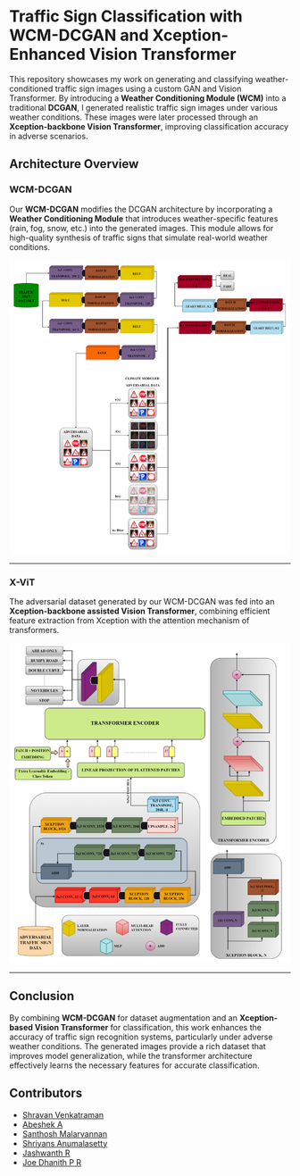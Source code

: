 # Traffic Sign Classification with WCM-DCGAN and Xception-Enhanced Vision Transformer

This repository showcases my work on generating and classifying weather-conditioned traffic sign images using a custom GAN and Vision Transformer. By introducing a **Weather Conditioning Module (WCM)** into a traditional **DCGAN**, I generated realistic traffic sign images under various weather conditions. These images were later processed through an **Xception-backbone Vision Transformer**, improving classification accuracy in adverse scenarios.

## Architecture Overview

### WCM-DCGAN
Our **WCM-DCGAN** modifies the DCGAN architecture by incorporating a **Weather Conditioning Module** that introduces weather-specific features (rain, fog, snow, etc.) into the generated images. This module allows for high-quality synthesis of traffic signs that simulate real-world weather conditions.

<p align="center">
  <img src="https://github.com/shravan-18/Traffic-Sign-Detection/blob/main/Results/Architecture%20Diagrams/GAN-Architecture.png" width="600"/>
</p>

---

### X-ViT
The adversarial dataset generated by our WCM-DCGAN was fed into an **Xception-backbone assisted Vision Transformer**, combining efficient feature extraction from Xception with the attention mechanism of transformers.

<p align="center">
  <img src="https://github.com/shravan-18/Traffic-Sign-Detection/blob/main/Results/Architecture%20Diagrams/Classification-Architecture.png" alt="Xception Vision Transformer Architecture" width="600"/>
</p>

---

## Conclusion
By combining **WCM-DCGAN** for dataset augmentation and an **Xception-based Vision Transformer** for classification, this work enhances the accuracy of traffic sign recognition systems, particularly under adverse weather conditions. The generated images provide a rich dataset that improves model generalization, while the transformer architecture effectively learns the necessary features for accurate classification.

## Contributors

- [Shravan Venkatraman](https://github.com/shravan-18)
- [Abeshek A](https://github.com/Abeshek-03)
- [Santhosh Malarvannan](https://github.com/Sandy055)
- [Shriyans Anumalasetty](https://github.com/Shriyans03)
- [Jashwanth R](https://github.com/jashwanthrk)
- [Joe Dhanith P R](https://github.com)
